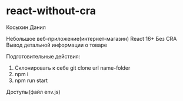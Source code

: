 # react-without-cra
Косыхин Данил

Небольшое веб-приложение(интернет-магазин)
React 16+
Без CRA
Вывод детальной информации о товаре

Подготовительные действия: 
1) Склонировать к себе git clone url name-folder
2) npm i
3) npm run start

Доступы(файл env.js)
